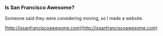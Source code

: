### Is San Francisco Awesome?

Someone said they were considering moving, so I made a website.

[http://issanfranciscoawesome.com](http://issanfranciscoawesome.com)

